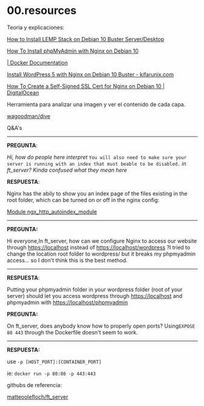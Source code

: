 # 00.resources

Teoria y explicaciones:

[How to Install LEMP Stack on Debian 10 Buster Server/Desktop](https://www.linuxbabe.com/debian/install-lemp-stack-debian-10-buster)

[How To Install phpMyAdmin with Nginx on Debian 10](https://www.itzgeek.com/how-tos/linux/debian/how-to-install-phpmyadmin-with-nginx-on-debian-10.html)

[| Docker Documentation](https://docs.docker.com/engine/reference/builder/)

[Install WordPress 5 with Nginx on Debian 10 Buster - kifarunix.com](https://kifarunix.com/install-wordpress-5-with-nginx-on-debian-10-buster/)

[How To Create a Self-Signed SSL Cert for Nginx on Debian 10 | DigitalOcean](https://www.digitalocean.com/community/tutorials/how-to-create-a-self-signed-ssl-certificate-for-nginx-on-debian-10)

Herramienta para analizar una imagen y ver el contenido de cada capa.

[wagoodman/dive](https://github.com/wagoodman/dive)

Q&A's

---

**PREGUNTA**:

*Hi, how do people here interpret* `You will also need to make sure your server is running with an index that must beable to be disabled.` *in ft_server? Kinda confused what they mean here*

**RESPUESTA**:

Nginx has the abily to show you an index page of the files existing in the root folder, which can be turned on or off in the nginx config: 

[Module ngx_http_autoindex_module](http://nginx.org/en/docs/http/ngx_http_autoindex_module.html)

---

**PREGUNTA:**

Hi everyone,In ft_server, how can we configure Nginx to access our website through [https://localhost](https://localhost/) instead of [https://localhost/wordpress](https://localhost/wordpress) ?I tried to change the location root folder to wordpress/ but it breaks my phpmyadmin access... so I don't think this is the best method.

---

**RESPUESTA**:

Putting your phpmyadmin folder in your wordpress folder (root of your server) should let you access wordpress through [https://localhost](https://localhost/) and phpmyadmin with [https://localhost/phpmyadmin](https://localhost/phpmyadmin)

**PREGUNTA:**

On ft_server, does anybody know how to properly open ports? Using`EXPOSE 80 443` through the Dockerfile doesn't seem to work.

---

**RESPUESTA:**

use     `-p [HOST_PORT]:[CONTAINER_PORT]`

ie:       `docker run -p 80:80 -p 443:443`

githubs de referencia:

[matteoolefloch/ft_server](https://github.com/matteoolefloch/ft_server)